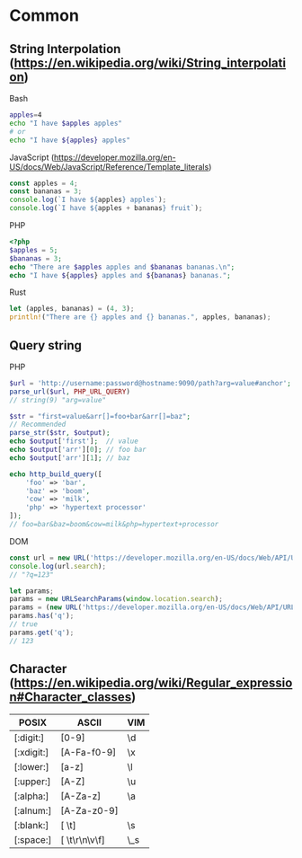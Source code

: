 # Common

## String Interpolation (https://en.wikipedia.org/wiki/String_interpolation)

Bash
```bash
apples=4
echo "I have $apples apples"
# or
echo "I have ${apples} apples"
```

JavaScript (https://developer.mozilla.org/en-US/docs/Web/JavaScript/Reference/Template_literals)
```javascript
const apples = 4;
const bananas = 3;
console.log(`I have ${apples} apples`);
console.log(`I have ${apples + bananas} fruit`);
```

PHP
```php
<?php
$apples = 5;
$bananas = 3;
echo "There are $apples apples and $bananas bananas.\n";
echo "I have ${apples} apples and ${bananas} bananas.";
```

Rust
```rust
let (apples, bananas) = (4, 3);
println!("There are {} apples and {} bananas.", apples, bananas);
```
## Query string

PHP
```php
$url = 'http://username:password@hostname:9090/path?arg=value#anchor';
parse_url($url, PHP_URL_QUERY)
// string(9) "arg=value"

$str = "first=value&arr[]=foo+bar&arr[]=baz";
// Recommended
parse_str($str, $output);
echo $output['first'];  // value
echo $output['arr'][0]; // foo bar
echo $output['arr'][1]; // baz

echo http_build_query([
    'foo' => 'bar',
    'baz' => 'boom',
    'cow' => 'milk',
    'php' => 'hypertext processor'
]);
// foo=bar&baz=boom&cow=milk&php=hypertext+processor
```

DOM
```javascript
const url = new URL('https://developer.mozilla.org/en-US/docs/Web/API/URL/search?q=123');
console.log(url.search);
// "?q=123"

let params;
params = new URLSearchParams(window.location.search);
params = (new URL('https://developer.mozilla.org/en-US/docs/Web/API/URL/search?q=123')).searchParams;
params.has('q');
// true
params.get('q');
// 123

```

## Character (https://en.wikipedia.org/wiki/Regular_expression#Character_classes)

| POSIX | ASCII | VIM |
| ----- | ----- | --- |
| [:digit:]	    | [0-9]         | \d |
| [:xdigit:]    | [A-Fa-f0-9]   | \x |
| [:lower:]     | [a-z]         | \l |
| [:upper:]     | [A-Z]         | \u |
| [:alpha:]     | [A-Za-z]      | \a |
| [:alnum:]     | [A-Za-z0-9]   | |
| [:blank:]     | [ \t]	        | \s |
| [:space:]     | [ \t\r\n\v\f]	| \\_s |
